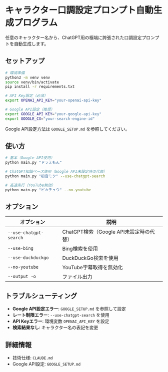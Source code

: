 # キャラクター口調設定プロンプト自動生成プログラム

任意のキャラクター名から、ChatGPT用の極端に誇張された口調設定プロンプトを自動生成します。

## セットアップ

```bash
# 環境準備
python3 -m venv venv
source venv/bin/activate
pip install -r requirements.txt

# API Key設定（必須）
export OPENAI_API_KEY="your-openai-api-key"

# Google API設定（推奨）
export GOOGLE_API_KEY="your-google-api-key"
export GOOGLE_CX="your-search-engine-id"
```

Google API設定方法は `GOOGLE_SETUP.md` を参照してください。

## 使い方

```bash
# 基本（Google API使用）
python main.py "ドラえもん"

# ChatGPT知識ベース使用（Google API未設定時の代替）
python main.py "初音ミク" --use-chatgpt-search

# 高速実行（YouTube無効）
python main.py "ピカチュウ" --no-youtube
```

## オプション

| オプション | 説明 |
|------------|------|
| `--use-chatgpt-search` | ChatGPT検索（Google API未設定時の代替） |
| `--use-bing` | Bing検索を使用 |
| `--use-duckduckgo` | DuckDuckGo検索を使用 |
| `--no-youtube` | YouTube字幕取得を無効化 |
| `--output -o` | ファイル出力 |

## トラブルシューティング

- **Google API設定エラー**: `GOOGLE_SETUP.md` を参照して設定
- **レート制限エラー**: `--use-chatgpt-search` を使用
- **API Keyエラー**: 環境変数 `OPENAI_API_KEY` を設定
- **検索結果なし**: キャラクター名の表記を変更

## 詳細情報

- 技術仕様: `CLAUDE.md`
- Google API設定: `GOOGLE_SETUP.md`
